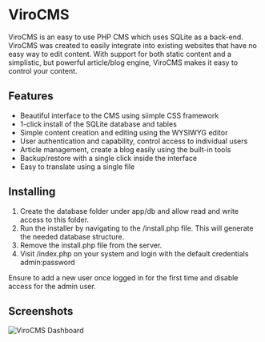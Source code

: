 # ViroCMS
ViroCMS is an easy to use PHP CMS which uses SQLite as a back-end. ViroCMS was created to easily integrate into existing websites that have no easy way to edit content. With support for both static content and a simplistic, but powerful article/blog engine, ViroCMS makes it easy to control your content.

## Features
* Beautiful interface to the CMS using siimple CSS framework
* 1-click install of the SQLite database and tables
* Simple content creation and editing using the WYSIWYG editor
* User authentication and capability, control access to individual users
* Article management, create a blog easily using the built-in tools
* Backup/restore with a single click inside the interface
* Easy to translate using a single file

## Installing
1. Create the database folder under app/db and allow read and write access to this folder.
1. Run the installer by navigating to the /install.php file. This will generate the needed database structure.
1. Remove the install.php file from the server.
1. Visit /index.php on your system and login with the default credentials admin:password

Ensure to add a new user once logged in for the first time and disable access for the admin user.

## Screenshots
![ViroCMS Dashboard](https://viro.app/Viro.png)
